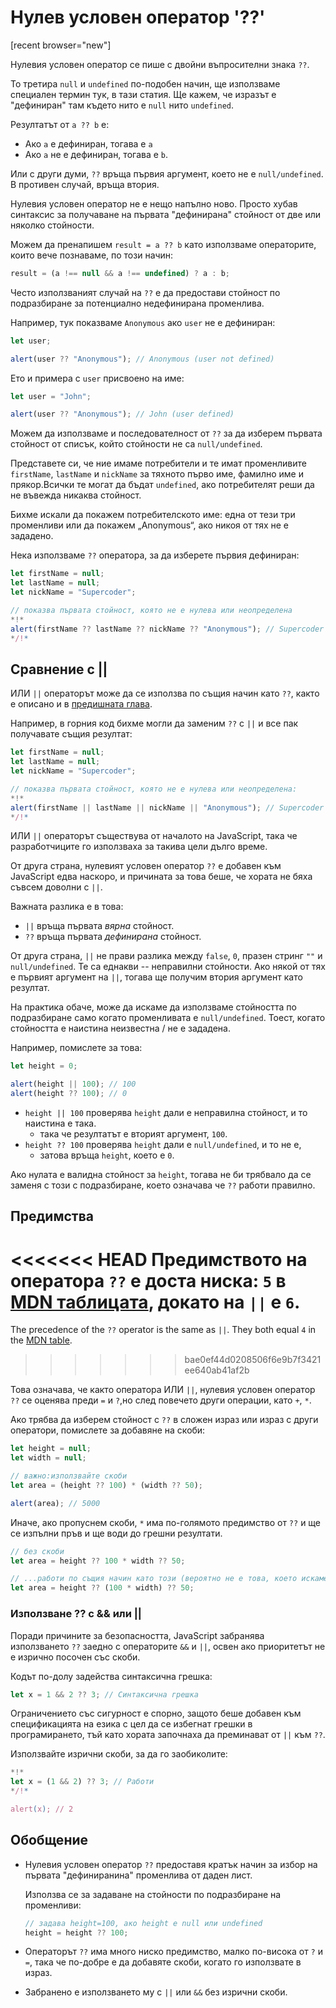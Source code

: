 # Нулев условен оператор '??'

[recent browser="new"]

Нулевия условен оператор се пише с двойни въпросителни знака `??`.

То третира `null` и `undefined` по-подобен начин, ще използваме специален термин тук, в тази статия. Ще кажем, че изразът е "дефиниран" там където нито е `null` нито `undefined`.

Резултатът от `a ?? b` е:

- Ако `a` е дефиниран, тогава е `a`
- Ако `a` не е дефиниран, тогава е `b`.

Или с други думи, `??` връща първия аргумент, което не е `null/undefined`. В противен случай, връща втория.

Нулевия условен оператор не е нещо напълно ново. Просто хубав синтаксис за получаване на първата "дефинирана" стойност от две или няколко стойности.

Можем да пренапишем `result = a ?? b` като използваме операторите, които вече познаваме, по този начин:

```js
result = (a !== null && a !== undefined) ? a : b;
```

Често използваният случай на `??` е да предостави стойност по подразбиране за потенциално недефинирана променлива.

Например, тук показваме `Anonymous` ако `user` не е дефиниран:

```js run
let user;

alert(user ?? "Anonymous"); // Anonymous (user not defined)
```

Ето и примера с `user` присвоено на име:

```js run
let user = "John";

alert(user ?? "Anonymous"); // John (user defined)
```

Можем да използваме и последователност от `??` за да изберем първата стойност от списък, който стойности не са `null/undefined`.

Представете си, че ние имаме потребители и те имат променливите `firstName`, `lastName` и `nickName` за тяхното първо име, фамилно име и прякор.Всички те могат да бъдат `undefined`, ако потребителят реши да не въвежда никаква стойност.

Бихме искали да покажем потребителското име: една от тези три променливи или да покажем „Anonymous“, ако никоя от тях не е зададено.

Нека използваме `??` оператора, за да изберете първия дефиниран:

```js run
let firstName = null;
let lastName = null;
let nickName = "Supercoder";

// показва първата стойност, която не е нулева или неопределена
*!*
alert(firstName ?? lastName ?? nickName ?? "Anonymous"); // Supercoder
*/!*
```

## Сравнение с ||

ИЛИ `||` операторът може да се използва по същия начин като `??`, както е описано и в [предишната глава](info:logical-operators#or-finds-the-first-truthy-value).

Например, в горния код бихме могли да заменим `??` с `||` и все пак получавате същия резултат:

```js run
let firstName = null;
let lastName = null;
let nickName = "Supercoder";

// показва първата стойност, която не е нулева или неопределена:
*!*
alert(firstName || lastName || nickName || "Anonymous"); // Supercoder
*/!*
```

ИЛИ `||` операторът съществува от началото на JavaScript, така че разработчиците го използваха за такива цели дълго време.

От друга страна, нулевият условен оператор `??` е добавен към JavaScript едва наскоро, и причината за това беше, че хората не бяха съвсем доволни с `||`.

Важната разлика е в това:

- `||` връща първата *вярна* стойност.
- `??` връща първата *дефинирана* стойност.

От друга страна, `||` не прави разлика между `false`, `0`, празен стринг `""` и `null/undefined`. Те са еднакви -- неправилни стойности. Ако някой от тях е първият аргумент на `||`, тогава ще получим втория аргумент като резултат.

На практика обаче, може да искаме да използваме стойността по подразбиране само когато променливата е `null/undefined`. Тоест, когато стойността е наистина неизвестна / не е зададена.

Например, помислете за това:

```js run
let height = 0;

alert(height || 100); // 100
alert(height ?? 100); // 0
```

- `height || 100` проверява `height` дали е неправилна стойност, и то наистина е така.
    - така че резултатът е вторият аргумент, `100`.
- `height ?? 100` проверява `height` дали е `null/undefined`, и то не е,
    - затова връща `height`, което е `0`.

Ако нулата е валидна стойност за `height`, тогава не би трябвало да се заменя с този с подразбиране, което означава че `??` работи правилно.

## Предимства

<<<<<<< HEAD
Предимството на оператора `??` е доста ниска: `5` в [MDN таблицата](https://developer.mozilla.org/en-US/docs/Web/JavaScript/Reference/Operators/Operator_Precedence#Table), докато на `||` е `6`.
=======
The precedence of the `??` operator is the same as `||`. They both equal `4` in the [MDN table](https://developer.mozilla.org/en-US/docs/Web/JavaScript/Reference/Operators/Operator_Precedence#Table).
>>>>>>> bae0ef44d0208506f6e9b7f3421ee640ab41af2b

Това означава, че както оператора ИЛИ `||`, нулевия условен оператор `??` се оценява преди `=` и `?`,но след повечето други операции, като `+`, `*`.

Ако трябва да изберем стойност с `??` в сложен израз или израз с други оператори, помислете за добавяне на скоби:

```js run
let height = null;
let width = null;

// важно:използвайте скоби
let area = (height ?? 100) * (width ?? 50);

alert(area); // 5000
```

Иначе, ако пропуснем скоби, `*` има по-голямото предимство от `??` и ще се изпълни пръв и ще води до грешни резултати.

```js
// без скоби
let area = height ?? 100 * width ?? 50;

// ...работи по същия начин като този (вероятно не е това, което искаме):
let area = height ?? (100 * width) ?? 50;
```

### Използване ?? с && или ||

Поради причините за безопасността, JavaScript забранява използването `??` заедно с операторите `&&` и `||`, освен ако приоритетът не е изрично посочен със скоби.

Кодът по-долу задейства синтаксична грешка:

```js run
let x = 1 && 2 ?? 3; // Синтаксична грешка
```

Ограничението със сигурност е спорно, защото беше добавен към спецификацията на езика с цел да се избегнат грешки в програмирането, тъй като хората започнаха да преминават от `||` към `??`.

Използвайте изрични скоби, за да го заобиколите:

```js run
*!*
let x = (1 && 2) ?? 3; // Работи
*/!*

alert(x); // 2
```

## Обобщение

- Нулевия условен оператор `??` предоставя кратък начин за избор на първата "дефиниранина" променлива от даден лист.

    Използва се за задаване на стойности по подразбиране на променливи:

    ```js
    // задава height=100, ако height е null или undefined
    height = height ?? 100;
    ```

- Операторът `??` има много ниско предимство, малко по-висока от `?` и `=`, така че по-добре е да добавяте скоби, когато го използвате в израз.
- Забранено е използването му с `||` или `&&` без изрични скоби.
